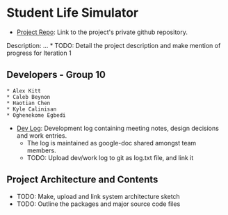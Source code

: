 # Student Life Simulator

* [Project Repo](https://github.com/drkitt/student-life-simulator): Link to the project's private github repository.

Description: ...
    * TODO: Detail the project description and make mention of progress for Iteration 1

## Developers - Group 10
    * Alex Kitt
    * Caleb Beynon
    * Haotian Chen
    * Kyle Calinisan
    * Oghenekome Egbedi

* [Dev Log](): Development log containing meeting notes, design decisions and work entries.
    * The log is maintained as google-doc shared amongst team members.
    * TODO: Upload dev/work log to git as log.txt file, and link it
 
## Project Architecture and Contents
* TODO: Make, upload and link system architecture sketch
* TODO: Outline the packages and major source code files


